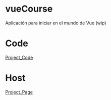 # vueCourse
Aplicación para iniciar en el mundo de Vue (wip)

# Code
[Project_Code](https://codesandbox.io/p/sandbox/vuecourse-zhlgwx?file=%2Fsrc%2Findex.html)

# Host
[Project_Page](https://zhlgwx.csb.app/)
